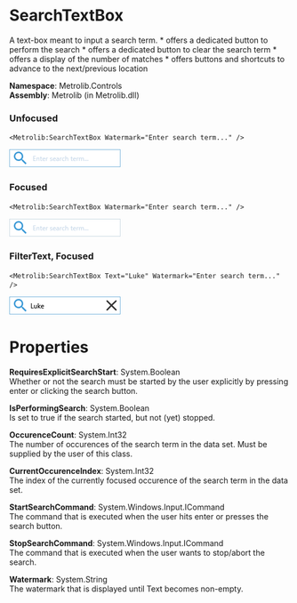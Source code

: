 # SearchTextBox  

A text-box meant to input a search term.
                * offers a dedicated button to perform the search
                * offers a dedicated button to clear the search term
                * offers a display of the number of matches
                * offers buttons and shortcuts to advance to the next/previous location

**Namespace**: Metrolib.Controls  
**Assembly**: Metrolib (in Metrolib.dll)  

### Unfocused

```xaml
<Metrolib:SearchTextBox Watermark="Enter search term..." />
```
![Image of SearchTextBox, Unfocused](Unfocused.png)

### Focused

```xaml
<Metrolib:SearchTextBox Watermark="Enter search term..." />
```
![Image of SearchTextBox, Focused](Focused.png)

### FilterText, Focused

```xaml
<Metrolib:SearchTextBox Text="Luke" Watermark="Enter search term..." />
```
![Image of SearchTextBox, FilterText, Focused](FilterText__Focused.png)

# Properties  

**RequiresExplicitSearchStart**: System.Boolean  
Whether or not the search must be started by the user explicitly by pressing enter or clicking the search button.

**IsPerformingSearch**: System.Boolean  
Is set to true if the search started, but not (yet) stopped.

**OccurenceCount**: System.Int32  
The number of occurences of the search term in the data set.
                Must be supplied by the user of this class.

**CurrentOccurenceIndex**: System.Int32  
The index of the currently focused occurence of the search term in the data set.

**StartSearchCommand**: System.Windows.Input.ICommand  
The command that is executed when the user hits enter or presses the search button.

**StopSearchCommand**: System.Windows.Input.ICommand  
The command that is executed when the user wants to stop/abort the search.

**Watermark**: System.String  
The watermark that is displayed until Text becomes non-empty.

